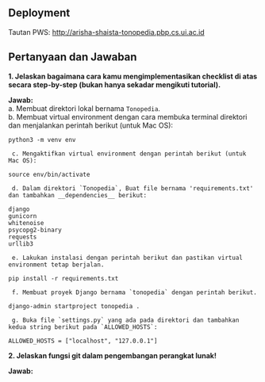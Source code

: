 ## Deployment
Tautan PWS: http://arisha-shaista-tonopedia.pbp.cs.ui.ac.id

## Pertanyaan dan Jawaban
**1. Jelaskan bagaimana cara kamu mengimplementasikan checklist di atas secara step-by-step (bukan hanya sekadar mengikuti tutorial).**  
     
   **Jawab:**  
     a. Membuat direktori lokal bernama `Tonopedia`.  
     b. Membuat virtual environment dengan cara membuka terminal direktori dan menjalankan perintah berikut (untuk Mac OS):  
```
python3 -m venv env
```    
     c. Mengaktifkan virtual environment dengan perintah berikut (untuk Mac OS):  
```
source env/bin/activate
```    
     d. Dalam direktori `Tonopedia`, Buat file bernama 'requirements.txt' dan tambahkan __dependencies__ berikut:  
```
django  
gunicorn  
whitenoise  
psycopg2-binary  
requests  
urllib3  
```  
     e. Lakukan instalasi dengan perintah berikut dan pastikan virtual environment tetap berjalan.  
```  
pip install -r requirements.txt
```
     f. Membuat proyek Django bernama `tonopedia` dengan perintah berikut.  
```
django-admin startproject tonopedia .
```  
     g. Buka file `settings.py` yang ada pada direktori dan tambahkan kedua string berikut pada `ALLOWED_HOSTS`:
```
ALLOWED_HOSTS = ["localhost", "127.0.0.1"]
```


**2. Jelaskan fungsi git dalam pengembangan perangkat lunak!** </br>  

   **Jawab:** </br>  
